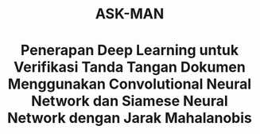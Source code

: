 <div align="center">

# ASK-MAN

# Penerapan Deep Learning untuk Verifikasi Tanda Tangan Dokumen Menggunakan Convolutional Neural Network dan Siamese Neural Network dengan Jarak Mahalanobis


<p align="center">
    

